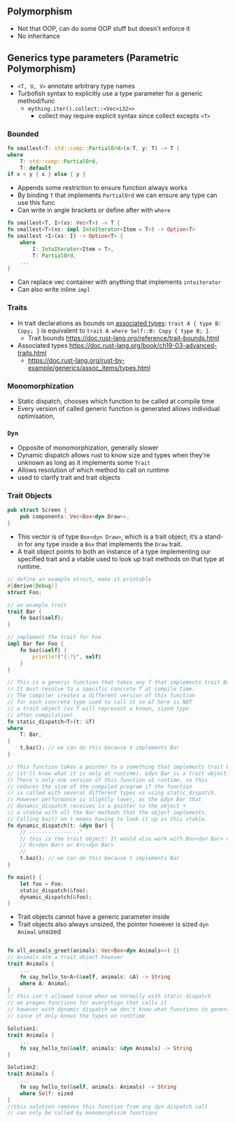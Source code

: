 ## Polymorphism
- Not that OOP, can do some OOP stuff but doesn't enforce it 
- No inheritance 

## Generics type parameters (Parametric Polymorphism)
- `<T, U, V>`  annotate arbitrary type names 
-  Turbofish syntax to explicitly use a type parameter for a generic method/func
	- `mything.iter().collect::<Vec<i32>>` 
		- collect may require explicit syntax since collect excepts `<T>` 


### Bounded 
```rust
fn smallest<T: std::comp::PartialOrd>(x:T, y: T) -> T {
where 
	T: std::comp::PartialOrd,
	T: default
if x < y { x } else { y }
```

-  Appends some restriction to ensure function always works 
-  By binding `T` that implements `PartialOrd` we can ensure any type can use this func
-  Can write in angle brackets or define after with `where`

```Rust
fn smallest<T, I>(xs: Vec<T>) -> T {
fn smallest<T>(xs: impl IntoIterator<Item = T>) -> Option<T>
fn smallest <I>(xs: I) -> Option<T> {
	where 
		I: IntoIterator<Item = T>,
		T: PartialOrd,
	...
}
```

-  Can replace vec container with anything that implements `intoiterator`
-   Can also write inline `impl`

### Traits 
-  In trait declarations as bounds on [associated types](https://doc.rust-lang.org/reference/items/associated-items.html#associated-types): `trait A { type B: Copy; }` is equivalent to `trait A where Self::B: Copy { type B; }`.
	- Trait bounds https://doc.rust-lang.org/reference/trait-bounds.html
- Associated types https://doc.rust-lang.org/book/ch19-03-advanced-traits.html
	- https://doc.rust-lang.org/rust-by-example/generics/assoc_items/types.html

### Monomorphization
- Static dispatch, chooses which function to be called at compile time 
- Every version of called generic function is generated allows individual optimisation, 

### `Dyn`
-  Opposite of monomorphization, generally slower
- Dynamic dispatch allows rust to know size and types when they're unknown as long as it implements some `Trait`
- Allows resolution of which method to call on runtime 
- used to clarify trait and trait objects 

### Trait Objects 
```rust
pub struct Screen {
    pub components: Vec<Box<dyn Draw>>,
}
```
- This vector is of type `Box<dyn Draw>`, which is a trait object; it’s a stand-in for any type inside a `Box` that implements the `Draw` trait.
- A trait object points to both an instance of a type implementing our specified trait and a vtable used to look up trait methods on that type at runtime.

```rust
// define an example struct, make it printable
#[derive(Debug)]
struct Foo;

// an example trait
trait Bar {
    fn baz(&self);
}

// implement the trait for Foo
impl Bar for Foo {
    fn baz(&self) {
        println!("{:?}", self)
    }
}

// This is a generic function that takes any T that implements trait Bar.
// It must resolve to a specific concrete T at compile time.
// The compiler creates a different version of this function
// for each concrete type used to call it so &T here is NOT
// a trait object (as T will represent a known, sized type
// after compilation)
fn static_dispatch<T>(t: &T)
where
    T: Bar,
{
    t.baz(); // we can do this because t implements Bar
}

// This function takes a pointer to a something that implements trait Bar
// (it'll know what it is only at runtime). &dyn Bar is a trait object.
// There's only one version of this function at runtime, so this
// reduces the size of the compiled program if the function
// is called with several different types vs using static_dispatch.
// However performance is slightly lower, as the &dyn Bar that
// dynamic_dispatch receives is a pointer to the object +
// a vtable with all the Bar methods that the object implements.
// Calling baz() on t means having to look it up in this vtable.
fn dynamic_dispatch(t: &dyn Bar) {
    // ----------------^
    // this is the trait object! It would also work with Box<dyn Bar> or
    // Rc<dyn Bar> or Arc<dyn Bar>
    //
    t.baz(); // we can do this because t implements Bar
}

fn main() {
    let foo = Foo;
    static_dispatch(&foo);
    dynamic_dispatch(&foo);
}
```


- Trait objects cannot have a generic parameter inside 
- Trait objects also always unsized, the pointer however is sized `dyn Animal` unsized
```rust 

fn all_animals_greet(animals: Vec<Box<dyn Animals>>) {}
// Animals atm a trait object however
trait Animals {
	...
	fn say_hello_to<A>(&self, animals: &A) -> String 
	where A: Animal; 
}
// this isn't allowed since when we normally with static dispatch
// we pregen functions for everythign that calls it 
// however with dynamic dispatch we don't know what functions to generate
// since it only knows the types on runttime 

Solution1: 
trait Animals {
	...
	fn say_hello_to(&self, animals: &dyn Animals) -> String 
}

Solution2: 
trait Animals {
	...
	fn say_hello_to(&self, animals: Animals) -> String 
	where Self: sized
}
//this solution removes this function from any dyn dispatch call
// can only be called by monomorphisim functions
```